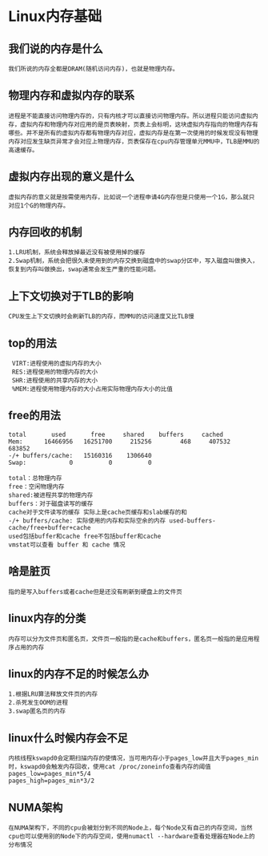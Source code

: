 # Linux内存基础

## 我们说的内存是什么
    我们所说的内存全都是DRAM(随机访问内存)，也就是物理内存。

## 物理内存和虚拟内存的联系
    进程是不能直接访问物理内存的，只有内核才可以直接访问物理内存。所以进程只能访问虚拟内存，虚拟内存和物理内存对应用的是页表映射，页表上会标明，这块虚拟内存指向的物理内存有哪些。并不是所有的虚拟内存都有物理内存对应，虚拟内存是在第一次使用的时候发现没有物理内存对应发生缺页异常才会对应上物理内存，页表保存在cpu内存管理单元MMU中，TLB是MMU的高速缓存。

## 虚拟内存出现的意义是什么
    虚拟内存的意义就是按需使用内存，比如说一个进程申请4G内存但是只使用一个1G，那么就只对应1个G的物理内存。

## 内存回收的机制
    1.LRU机制，系统会释放掉最近没有被使用掉的缓存
    2.Swap机制，系统会把很久未使用到的内存交换到磁盘中的swap分区中，写入磁盘叫做换入，恢复到内存叫做换出，swap通常会发生严重的性能问题。

## 上下文切换对于TLB的影响
    CPU发生上下文切换时会刷新TLB的内存，而MMU的访问速度又比TLB慢

## top的用法
     VIRT:进程使用的虚拟内存的大小  
     RES:进程使用的物理内存的大小 
     SHR:进程使用的共享内存的大小
     %MEM:进程使用物理内存的大小占用实际物理内存大小的比值

## free的用法             
    total       used       free     shared    buffers     cached
    Mem:      16466956   16251700     215256        468     407532     683852
    -/+ buffers/cache:   15160316    1306640
    Swap:            0          0          0

    total：总物理内存
    free：空闲物理内存
    shared:被进程共享的物理内存
    buffers：对于磁盘读写的缓存
    cache对于文件读写的缓存 实际上是cache页缓存和slab缓存的和
    -/+ buffers/cache: 实际使用的内存和实际空余的内存 used-buffers-cache/free+buffer+cache
    used包括buffer和cache free不包括buffer和cache
    vmstat可以查看 buffer 和 cache 情况

## 啥是脏页
    指的是写入buffers或者cache但是还没有刷新到硬盘上的文件页

## linux内存的分类
    内存可以分为文件页和匿名页，文件页一般指的是cache和buffers，匿名页一般指的是应用程序占用的内存

## linux的内存不足的时候怎么办
    1.根据LRU算法释放文件页的内存
    2.杀死发生OOM的进程
    3.swap匿名页的内存

## linux什么时候内存会不足
    内核线程kswapd0会定期扫描内存的使情况，当可用内存小于pages_low并且大于pages_min时，kswapd0会触发内存回收，使用cat /proc/zoneinfo查看内存的阈值
    pages_low=pages_min*5/4
    pages_high=pages_min*3/2

## NUMA架构
    在NUMA架构下，不同的cpu会被划分到不同的Node上，每个Node又有自己的内存空间，当然cpu也可以使用别的Node下的内存空间，使用numactl --hardware查看处理器在Node上的分布情况



